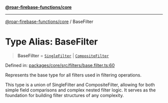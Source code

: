 [**@roar-firebase-functions/core**](../README.md)

---

[@roar-firebase-functions/core](../README.md) / BaseFilter

# Type Alias: BaseFilter

> **BaseFilter** = [`SingleFilter`](../interfaces/SingleFilter.md) \| [`CompositeFilter`](../interfaces/CompositeFilter.md)

Defined in: [packages/core/src/filters/base.filter.ts:60](https://github.com/yeatmanlab/roar-firebase-functions/blob/0fc701649174b7557e55644b1065be2fa3d3d7ca/packages/core/src/filters/base.filter.ts#L60)

Represents the base type for all filters used in filtering operations.

This type is a union of SingleFilter and CompositeFilter, allowing for
both simple field comparisons and complex nested filter logic.
It serves as the foundation for building filter structures of any complexity.
